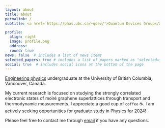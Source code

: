 ```yaml
---
layout: about
title: about
permalink: /
subtitle: <a href='https://phas.ubc.ca/~qdev/'>Quantum Devices Group</a>, UBC, Vancouver

profile:
  align: right
  image: profile.png
  address: 
  round: true
news: false  # includes a list of news items
selected_papers: true # includes a list of papers marked as "selected={true}"
social: true  # includes social icons at the bottom of the page
---
```


[Engineering physics](https://www.engphys.ubc.ca/) undergraduate at the University of British Columbia, Vancouver, Canada. 

My current research is focused on studying the strongly correlated electronic states of moiré graphene superlattices through transport and thermodynamic measurements. I appreciate a good cup of `coffee` ☕. I am actively seeking opportunities for graduate study in Physics for 2024!  

Please feel free to contact me through <a href="mailto:raysu@student.ubc.ca">email</a> if you have any questions. 

<!-- I fabricate my devices using the state-of-the-art electron beam lithography system (`JEOL JBX-8100FS`), and measure their transport properties in a `BlueFors XLD` dilution refrigerator.   -->